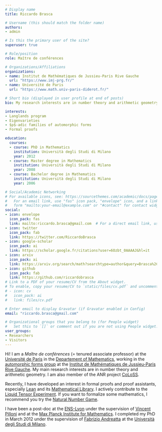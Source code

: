 ```yaml
---
# Display name
title: Riccardo Brasca

# Username (this should match the folder name)
authors:
- admin

# Is this the primary user of the site?
superuser: true

# Role/position
role: Maître de conférences

# Organizations/Affiliations
organizations:
- name: Institut de Mathématiques de Jussieu-Paris Rive Gauche
  url: "https://www.imj-prg.fr/"
- name: Université de Paris
  url: "https://www.math.univ-paris-diderot.fr/"

# Short bio (displayed in user profile at end of posts)
bio: My research interests are in number theory and arithmetic geometry. In particular I am interested in the $p$-adic aspects of the Langlands program and in the theory of $p$-adic variations of automorphic forms. I am also interested in formal proofs, especially Lean.

interests:
- Langlands program
- Eigenvarieties
- $p$-adic families of automorphic forms
- Formal proofs

education:
  courses:
  - course: PhD in Mathematics
    institution: Università degli Studi di Milano
    year: 2012
  - course: Master degree in Mathematics
    institution: Università degli Studi di Milano
    year: 2008
  - course: Bachelor degree in Mathematics
    institution: Università degli Studi di Milano
    year: 2006

# Social/Academic Networking
# For available icons, see: https://sourcethemes.com/academic/docs/page-builder/#icons
#   For an email link, use "fas" icon pack, "envelope" icon, and a link in the
#   form "mailto:your-email@example.com" or "#contact" for contact widget.
social:
- icon: envelope
  icon_pack: fas
  link: mailto:riccardo.brasca@gmail.com  # For a direct email link, use "mailto:test@example.org".
- icon: twitter
  icon_pack: fab
  link: https://twitter.com/RiccardoBrasca
- icon: google-scholar
  icon_pack: ai
  link: https://scholar.google.fr/citations?user=6Ozbt_0AAAAJ&hl=it
- icon: arxiv
  icon_pack: ai
  link: https://arxiv.org/search/math?searchtype=author&query=Brasca%2C+R
- icon: github
  icon_pack: fab
  link: https://github.com/riccardobrasca
# Link to a PDF of your resume/CV from the About widget.
# To enable, copy your resume/CV to `static/files/cv.pdf` and uncomment the lines below.
# - icon: cv
#   icon_pack: ai
#   link: files/cv.pdf

# Enter email to display Gravatar (if Gravatar enabled in Config)
email: "riccardo.brasca@gmail.com"

# Organizational groups that you belong to (for People widget)
#   Set this to `[]` or comment out if you are not using People widget.
user_groups:
- Researchers
- Visitors
---
```


Hi! I am a _Maître de conférences_ (= tenured associate professor) at the [Université de Paris](https://u-paris.fr/) in the [Departement of Mathematics](https://www.math.univ-paris-diderot.fr/), working in the [automorphic forms group](http://www.imj-prg.fr/fa/) at the [Institut de Mathématiques de Jussieu-Paris Rive Gauche](http://www.imj-prg.fr/). My main research interests are in number theory and arithmetic geometry. I am also member of the ANR project [CoLoSS](https://anr.fr/Projet-ANR-19-CE40-0015).

Recently,  I have developed an interest in formal proofs and proof assistants, especially [Lean](https://leanprover.github.io/) and its [Mathematical Library](https://leanprover-community.github.io/). I actively contribute to the [Liquid Tensor Experiment](https://github.com/leanprover-community/lean-liquid/). If you want to formalize some mathematics, I recommend you try the [Natural Number Game](https://wwwf.imperial.ac.uk/~buzzard/xena/natural_number_game/).

I have been a post-doc at the [ENS-Lyon](http://www.umpa.ens-lyon.fr/) under the supervision of [Vincent Pilloni](http://perso.ens-lyon.fr/vincent.pilloni/) and at the [Max Planck Institute for Mathematics](https://www.mpim-bonn.mpg.de/). I completed my PhD in March 2012 under the supervision of [Fabrizio Andreatta](http://users.mat.unimi.it/users/andreat/) at the [Università degli Studi di Milano](http://www.matematica.unimi.it/ecm/home).
